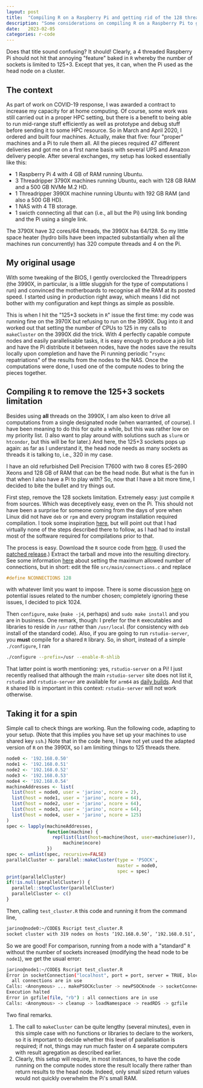 ```yaml
---
layout: post
title:  "Compiling R on a Raspberry Pi and getting rid of the 128 threads limitation"
description: "Some considerations on compiling R on a Raspberry Pi to get rid of the 128 threads limitation"
date:   2023-02-05
categories: r-code
---
```


Does that title sound confusing? It should! Clearly, a 4 threaded Raspberry Pi should not hit that annoying "feature" baked in `R` whereby the number of sockets is limited to 125+3. Except that yes, it can, when the Pi used as the head node on a cluster.

## The context

As part of work on COVID-19 response, I was awarded a contract to increase my capacity for at home computing. Of course, some work was still carried out in a proper HPC setting, but there is a benefit to being able to run mid-range stuff efficiently as well as prototype and debug stuff before sending it to some HPC resource. So in March and April 2020, I ordered and built four machines. Actually, make that five: four "proper" machines and a Pi to rule them all. All the pieces required 47 different deliveries and got me on a first name basis with several UPS and Amazon delivery people. After several exchanges, my setup has looked essentially like this:

- 1 Raspberry Pi 4 with 4 GB of RAM running Ubuntu.
- 3 Threadripper 3790X machines running Ubuntu, each with 128 GB RAM and a 500 GB NVMe M.2 HD.
- 1 Threadripper 3990X machine running Ubuntu with 192 GB RAM (and also a 500 GB HD).
- 1 NAS with 4 TB storage.
- 1 swicth connecting all that can (i.e., all but the Pi) using link bonding and the Pi using a single link.

The 3790X have 32 cores/64 threads, the 3990X has 64/128. So my little space heater (hydro bills have been impacted substantially when all the machines run concurrently) has 320 compute threads and 4 on the Pi.

## My original usage

With some tweaking of the BIOS, I gently overclocked the Threadrippers (the 3990X, in particular, is a little sluggish for the type of computations I run) and convinced the motherboards to recognise all the RAM at its posted speed. I started using in production right away, which means I did not bother with my configuration and kept things as simple as possible. 

This is when I hit the "125+3 sockets in `R`" issue the first time: my code was running fine on the 3970X but refusing to run on the 3990X. Dug into it and worked out that setting the number of CPUs to 125 in my calls to `makeCluster` on the 3990X did the trick. With 4 perfectly capable compute nodes and easily parallelisable tasks, it is easy enough to produce a job list and have the Pi distribute it between nodes, have the nodes save the results locally upon completion and have the Pi running periodic "`rsync` repatriations" of the results from the nodes to the NAS. Once the computations were done, I used one of the compute nodes to bring the pieces together. 

## Compiling `R` to remove the 125+3 sockets limitation

Besides using **all** threads on the 3990X, I am also keen to drive all computations from a single designated node (when warranted, of course). I have been meaning to do this for quite a while, but this was rather low on my priority list. (I also want to play around with solutions such as `slurm` or `htcondor`, but this will be for later.)  And here, the 125+3 sockets pops up again: as far as I understand it, the head node needs as many sockets as threads it is talking to, i.e., 320 in my case. 

I have an old refurbished Dell Precision T7600 with two 8 cores E5-2690 Xeons and 128 GB of RAM that can be the head node. But what is the fun in that when I also have a Pi to play with? So, now that I have a bit more time, I decided to bite the bullet and try things out. 

First step, remove the 128 sockets limitation. Extremely easy: just compile `R` from sources. Which was deceptively easy, even on the Pi. This should not have been a surprise for someone coming from the days of yore when Linux did not have `deb` or `rpm` and every program installation required compilation. I took some inspiration [here](https://www.psyctc.org/Rblog/posts/2021-03-26-compiling-r-on-a-raspberry-pi-4/), but will point out that I had virtually none of the steps described there to follow, as I had had to install most of the software required for compilations prior to that.

The process is easy. Download the `R` source code from [here](https://cran.r-project.org/sources.html). (I used the [patched release](https://stat.ethz.ch/R/daily/R-patched.tar.gz).) Extract the tarball and move into the resulting directory. See some information [here](https://parallelly.futureverse.org/reference/availableConnections.html) about setting the maximum allowed number of connections, but in short: edit the file `src/main/connections.c` and replace
```c
#define NCONNECTIONS 128
```
with whatever limit you want to impose. There is some discussion [here](https://github.com/HenrikBengtsson/Wishlist-for-R/issues/28) on potential issues related to the number chosen; completely ignoring these issues, I decided to pick 1024.

Then `configure`, `make` (`make -j4`, perhaps) and `sudo make install` and you are in business. One remark, though: I prefer for the `R` executables and libraries to reside in `/usr` rather than `/usr/local` (for consistency with `deb` install of the standard code). Also, if you are going to run `rstudio-server`, you **must** compile for a shared `R` library. So, in short, instead of a simple `./configure`, I ran
```bash
./configure --prefix=/usr --enable-R-shlib
```

That latter point is worth mentioning: yes, `rstudio-server` on a Pi! I just recently realised that although the main `rstudio-server` site does not list it, `rstudio` and `rstudio-server` are available for `arm64` as [daily builds](https://dailies.rstudio.com/). And that `R` shared lib is important in this context: `rstudio-server` will not work otherwise.

## Taking it for a spin

Simple call to check things are working. Run the following code, adapting to your setup. (Note that this implies you have set up your machines to use shared key `ssh`.) Note that in the code here, I have not yet used the adapted version of `R` on the 3990X, so I am limiting things to 125 threads there.

```R
node0 <- '192.168.0.50'
node1 <- '192.168.0.51'
node2 <- '192.168.0.52'
node3 <- '192.168.0.53'
node4 <- '192.168.0.54'
machineAddresses <- list(
  list(host = node0, user = 'jarino', ncore = 2),
  list(host = node1, user = 'jarino', ncore = 64),
  list(host = node2, user = 'jarino', ncore = 64),
  list(host = node3, user = 'jarino', ncore = 64),
  list(host = node4, user = 'jarino', ncore = 125)
)
spec <- lapply(machineAddresses,
               function(machine) {
                 rep(list(list(host=machine$host, user=machine$user)),
                     machine$ncore)
               })
spec <- unlist(spec, recursive=FALSE)
parallelCluster <- parallel::makeCluster(type = 'PSOCK',
                                         master = node0,
                                         spec = spec)
print(parallelCluster)
if(!is.null(parallelCluster)) {
  parallel::stopCluster(parallelCluster)
  parallelCluster <- c()
}
```

Then, calling `test_cluster.R` this code and running it from the command line,
```bash
jarino@node0:~/CODE$ Rscript test_cluster.R 
socket cluster with 319 nodes on hosts ‘192.168.0.50’, ‘192.168.0.51’, ‘192.168.0.52’, ‘192.168.0.53’, ‘192.168.0.54’
```
So we are good! For comparison, running from a node with a "standard" `R` without the number of sockets increased (modifying the head node to be `node1`), we get the usual error:
```bash
jarino@node1:~/CODE$ Rscript test_cluster.R 
Error in socketConnection("localhost", port = port, server = TRUE, blocking = TRUE,  : 
  all connections are in use
Calls: <Anonymous> ... makePSOCKcluster -> newPSOCKnode -> socketConnection
Execution halted
Error in gzfile(file, "rb") : all connections are in use
Calls: <Anonymous> -> cleanup -> loadNamespace -> readRDS -> gzfile
```

Two final remarks.
1. The call to `makeCluster` can be quite lengthy (several minutes), even in this simple case with no functions or libraries to declare to the workers, so it is important to decide whether this level of parallelisation is required; if not, things may run much faster on 4 separate computers with result agregation as described earlier.
2. Clearly, this setup will require, in most instances, to have the code running on the compute nodes store the result locally there rather than return results to the head node. Indeed, only small sized return values would not quickly overwhelm the Pi's small RAM.